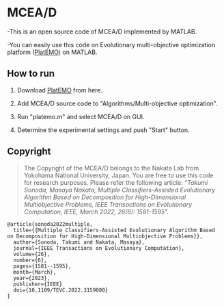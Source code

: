 # MCEA/D

-This is an open source code of MCEA/D implemented by MATLAB.

-You can easily use this code on Evolutionary multi-objective optimization platform ([PlatEMO](https://github.com/BIMK/PlatEMO)) on MATLAB.

## How to run

  1. Download [PlatEMO](https://github.com/BIMK/PlatEMO/releases) from here.

  2. Add MCEA/D source code to "Algorithms/Multi-objective optimization".

  3. Run "platemo.m" and select MCEA/D on GUI.

  4. Determine the experimental settings and push "Start" button.

## Copyright
> The Copyright of the MCEA/D belongs to the Nakata Lab from Yokohama National University, Japan. You are free to use this code for research purposes. Please refer the following article: _"Takumi Sonoda, Masaya Nakata, Multiple Classifiers-Assisted Evolutionary Algorithm Based on Decomposition for High-Dimensional Multiobjective Problems, IEEE Transactions on Evolutionary Computation, IEEE, March 2022, 26(6): 1581-1595"._

```
@article{sonoda2022multiple,
  title={{Multiple Classifiers-Assisted Evolutionary Algorithm Based on Decomposition for High-Dimensional Multiobjective Problems}},
  author={Sonoda, Takumi and Nakata, Masaya},
  journal={IEEE Transactions on Evolutionary Computation},
  volume={26},
  number={6},
  pages={1581--1595},
  month={March},
  year={2023},
  publisher={IEEE}
  doi={10.1109/TEVC.2022.3159000}
}
```
